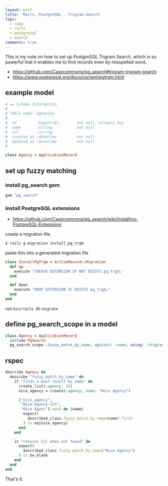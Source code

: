 ```yaml
---
layout: post
title: 'Rails, PostgreSQL - Trigram Search'
tags:
  - ruby
  - rails
  - postgresql
  - search
comments: true
---
```


This is my note on how to set up PostgreSQL Trigram Search, which is so powerful that it enables me to find records even by misspelled word.

- https://github.com/Casecommons/pg_search#trigram-trigram-search
- https://www.postgresql.org/docs/current/pgtrgm.html

## example model

```rb
# == Schema Information
#
# Table name: agencies
#
#  id         :bigint(8)        not null, primary key
#  name       :string           not null
#  url        :string
#  created_at :datetime         not null
#  updated_at :datetime         not null
#

class Agency < ApplicationRecord
```

## set up fuzzy matching

### install pg_search gem

```rb
gem "pg_search"
```

### install PostgreSQL extensions

- https://github.com/Casecommons/pg_search/wiki/Installing-PostgreSQL-Extensions

create a migration file

```rb
$ rails g migration install_pg_trgm
```

paste this into a generated migration file

```rb
class InstallPgTrgm < ActiveRecord::Migration
  def up
    execute "CREATE EXTENSION IF NOT EXISTS pg_trgm;"
  end

  def down
    execute "DROP EXTENSION IF EXISTS pg_trgm;"
  end
end
```

run `bin/rails db:migrate`

## define pg_search_scope in a model

```rb
class Agency < ApplicationRecord
  include PgSearch
  pg_search_scope :fuzzy_match_by_name, against: :name, using: :trigram
```

## rspec

```rb
describe Agency do
  describe "fuzzy_match_by_name" do
    it "finds a best result by name" do
      create_list(:agency, 10)
      nice_agency = create(:agency, name: "Nice Agency")

      ["nice_agency",
       "Nice-Agency-123",
       "Mice Agent"].each do |name|
        expect(
          described_class.fuzzy_match_by_name(name).first
        ).to eq(nice_agency)
      end
    end

    it "returns nil when not found" do
      expect(
        described_class.fuzzy_match_by_name("Nice Agency")
      ).to be_blank
    end
  end
end
```

That's it.
